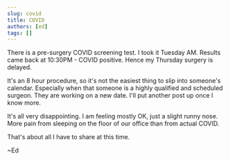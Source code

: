 ```yaml
---
slug: covid
title: COVID
authors: [ed]
tags: []
---
```


There is a pre-surgery COVID screening test. I took it Tuesday AM. Results came back at 10:30PM - COVID positive. Hence my Thursday surgery is delayed. 
 
It's an 8 hour procedure, so it's not the easiest thing to slip into someone's calendar. Especially when that someone is a highly qualified and scheduled surgeon. They are working on a new date. I'll put another post up once I know more.  

<!-- truncate --> 

It's all very disappointing. I am feeling mostly OK, just a slight runny nose. More pain from sleeping on the floor of our office than from actual COVID.
 
That's about all I have to share at this time. 

~Ed